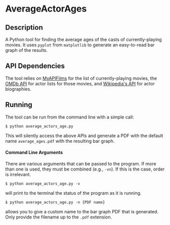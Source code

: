 # AverageActorAges
## Description
A Python tool for finding the average ages of the casts of currently-playing movies. It uses `pyplot` from `matplotlib` to generate an easy-to-read bar graph of the results.
## API Dependencies
The tool relies on [MyAPIFilms](http://www.myapifilms.com/) for the list of currently-playing movies, the [OMDb API](http://www.omdbapi.com/) for actor lists for those movies, and [Wikipedia's API](https://www.mediawiki.org/wiki/API:Main_page) for actor biographies.
## Running
The tool can be run from the command line with a simple call:

    $ python average_actors_age.py

This will silently access the above APIs and generate a PDF with the default name `average_ages.pdf` with the resulting bar graph.
#### Command Line Arguments
There are various arguments that can be passed to the program.  If more than one is used, they must be combined (e.g., `-vn`).  If this is the case, order is irrelevant.

    $ python average_actors_age.py -v

will print to the terminal the status of the program as it is running.

    $ python average_actors_age.py -n {PDF name}

allows you to give a custom name to the bar graph PDF that is generated.  Only provide the filename up to the `.pdf` extension.
